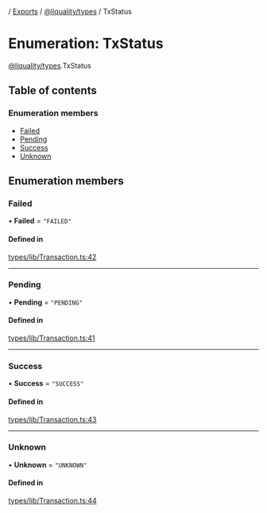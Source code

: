 [](../README.md) / [Exports](../modules.md) / [@liquality/types](../modules/liquality_types.md) / TxStatus

# Enumeration: TxStatus

[@liquality/types](../modules/liquality_types.md).TxStatus

## Table of contents

### Enumeration members

- [Failed](liquality_types.TxStatus.md#failed)
- [Pending](liquality_types.TxStatus.md#pending)
- [Success](liquality_types.TxStatus.md#success)
- [Unknown](liquality_types.TxStatus.md#unknown)

## Enumeration members

### Failed

• **Failed** = `"FAILED"`

#### Defined in

[types/lib/Transaction.ts:42](https://github.com/liquality/chainabstractionlayer/blob/c190aa67/packages/types/lib/Transaction.ts#L42)

___

### Pending

• **Pending** = `"PENDING"`

#### Defined in

[types/lib/Transaction.ts:41](https://github.com/liquality/chainabstractionlayer/blob/c190aa67/packages/types/lib/Transaction.ts#L41)

___

### Success

• **Success** = `"SUCCESS"`

#### Defined in

[types/lib/Transaction.ts:43](https://github.com/liquality/chainabstractionlayer/blob/c190aa67/packages/types/lib/Transaction.ts#L43)

___

### Unknown

• **Unknown** = `"UNKNOWN"`

#### Defined in

[types/lib/Transaction.ts:44](https://github.com/liquality/chainabstractionlayer/blob/c190aa67/packages/types/lib/Transaction.ts#L44)
